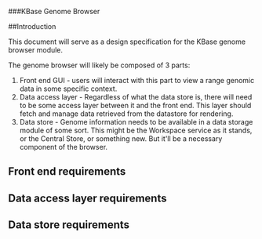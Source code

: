 ###KBase Genome Browser

##Introduction

This document will serve as a design specification for the KBase genome browser module.

The genome browser will likely be composed of 3 parts:  
1. Front end GUI - users will interact with this part to view a range genomic data in some specific context.
2. Data access layer - Regardless of what the data store is, there will need to be some access layer between it and the front end. This layer should fetch and manage data retrieved from the datastore for rendering.
3. Data store - Genome information needs to be available in a data storage module of some sort. This might be the Workspace service as it stands, or the Central Store, or something new. But it'll be a necessary component of the browser.

## Front end requirements

## Data access layer requirements

## Data store requirements